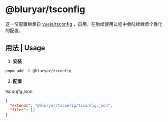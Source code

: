 # @bluryar/tsconfig

这一份配置继承自 [vuejs/tsconfig](https://github.com/vuejs/tsconfig) ，自用，在后续使用过程中会陆续继承个性化的配置。

## 用法 | Usage

1. **安装**

```bash
pnpm add -D @bluryar/tsconfig
```

2. **配置**

_tsconfig.json_
```json
{
  "extends": "@bluryar/tsconfig/tsconfig.json",
  "files": []
}
```
